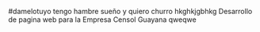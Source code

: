 
#damelotuyo tengo hambre sueño y quiero churro hkghkjgbhkg
Desarrollo de pagina web para la Empresa Censol Guayana
qweqwe
